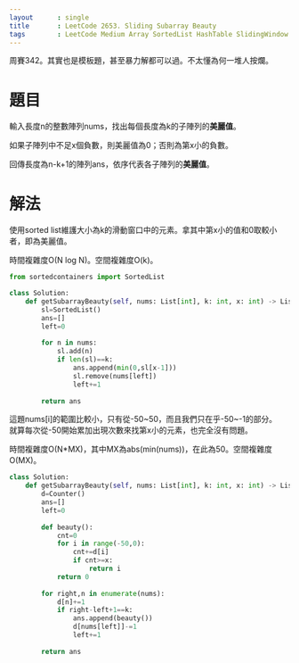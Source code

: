 ```yaml
--- 
layout      : single
title       : LeetCode 2653. Sliding Subarray Beauty
tags        : LeetCode Medium Array SortedList HashTable SlidingWindow TwoPointers
---
```

周賽342。其實也是模板題，甚至暴力解都可以過。不太懂為何一堆人按爛。  

# 題目
輸入長度n的整數陣列nums，找出每個長度為k的子陣列的**美麗值**。  

如果子陣列中不足x個負數，則美麗值為0；否則為第x小的負數。  

回傳長度為n-k+1的陣列ans，依序代表各子陣列的**美麗值**。  

# 解法
使用sorted list維護大小為k的滑動窗口中的元素。拿其中第x小的值和0取較小者，即為美麗值。  

時間複雜度O(N log N)。空間複雜度O(k)。  

```python
from sortedcontainers import SortedList

class Solution:
    def getSubarrayBeauty(self, nums: List[int], k: int, x: int) -> List[int]:
        sl=SortedList()
        ans=[]
        left=0
        
        for n in nums:
            sl.add(n)
            if len(sl)==k:
                ans.append(min(0,sl[x-1]))
                sl.remove(nums[left])
                left+=1
                
        return ans
```

這題nums[i]的範圍比較小，只有從-50\~50，而且我們只在乎-50\~-1的部分。  
就算每次從-50開始累加出現次數來找第x小的元素，也完全沒有問題。  

時間複雜度O(N\*MX)，其中MX為abs(min(nums))，在此為50。空間複雜度O(MX)。  

```python
class Solution:
    def getSubarrayBeauty(self, nums: List[int], k: int, x: int) -> List[int]:
        d=Counter()
        ans=[]
        left=0
        
        def beauty():
            cnt=0
            for i in range(-50,0):
                cnt+=d[i]
                if cnt>=x:
                    return i
            return 0
                
        for right,n in enumerate(nums):
            d[n]+=1
            if right-left+1==k:
                ans.append(beauty())
                d[nums[left]]-=1
                left+=1
                
        return ans
```